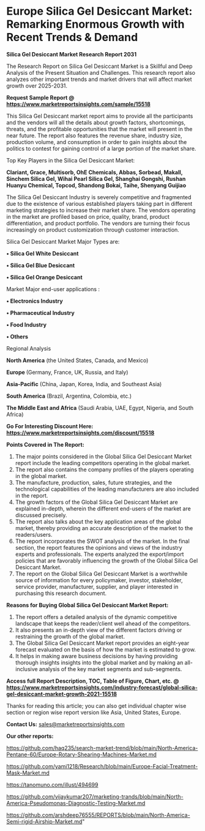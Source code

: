 # Europe Silica Gel Desiccant Market: Remarking Enormous Growth with Recent Trends & Demand

<strong>Silica Gel Desiccant Market Research Report 2031</strong>

The Research Report on Silica Gel Desiccant Market is a Skillful and Deep Analysis of the Present Situation and Challenges. This research report also analyzes other important trends and market drivers that will affect market growth over 2025-2031.

<strong>Request Sample Report @ <a href=https://www.marketreportsinsights.com/sample/15518>https://www.marketreportsinsights.com/sample/15518</a></strong>

This Silica Gel Desiccant market report aims to provide all the participants and the vendors will all the details about growth factors, shortcomings, threats, and the profitable opportunities that the market will present in the near future. The report also features the revenue share, industry size, production volume, and consumption in order to gain insights about the politics to contest for gaining control of a large portion of the market share.

Top Key Players in the Silica Gel Desiccant Market:

<strong>Clariant, Grace, Multisorb, OhE Chemicals, Abbas, Sorbead, Makall, Sinchem Silica Gel, Wihai Pearl Silica Gel, Shanghai Gongshi, Rushan Huanyu Chemical, Topcod, Shandong Bokai, Taihe, Shenyang Guijiao</strong>

The Silica Gel Desiccant Industry is severely competitive and fragmented due to the existence of various established players taking part in different marketing strategies to increase their market share. The vendors operating in the market are profiled based on price, quality, brand, product differentiation, and product portfolio. The vendors are turning their focus increasingly on product customization through customer interaction.

Silica Gel Desiccant Market Major Types are:

<strong>• Silica Gel White Desiccant

• Silica Gel Blue Desiccant

• Silica Gel Orange Desiccant</strong>

Market Major end-user applications :

<strong>• Electronics Industry

• Pharmaceutical Industry

• Food Industry

• Others</strong>

Regional Analysis

</u><strong><b>North America</b></strong> (the United States, Canada, and Mexico)

<strong><b>Europe </b></strong>(Germany, France, UK, Russia, and Italy)

<strong><b>Asia-Pacific</b></strong> (China, Japan, Korea, India, and Southeast Asia)

<strong><b>South America</b></strong> (Brazil, Argentina, Colombia, etc.)

<strong><b>The Middle East and Africa</b></strong> (Saudi Arabia, UAE, Egypt, Nigeria, and South Africa)

<strong>Go For Interesting Discount Here: <a href=https://www.marketreportsinsights.com/discount/15518>https://www.marketreportsinsights.com/discount/15518</a></strong>

<strong>Points Covered in The Report:</strong>
<ol>
  <li>The major points considered in the Global Silica Gel Desiccant Market report include the leading competitors operating in the global market.</li>
  <li>The report also contains the company profiles of the players operating in the global market.</li>
  <li>The manufacture, production, sales, future strategies, and the technological capabilities of the leading manufacturers are also included in the report.</li>
  <li>The growth factors of the Global Silica Gel Desiccant Market are explained in-depth, wherein the different end-users of the market are discussed precisely.</li>
  <li>The report also talks about the key application areas of the global market, thereby providing an accurate description of the market to the readers/users.</li>
  <li>The report incorporates the SWOT analysis of the market. In the final section, the report features the opinions and views of the industry experts and professionals. The experts analyzed the export/import policies that are favorably influencing the growth of the Global Silica Gel Desiccant Market.</li>
  <li>The report on the Global Silica Gel Desiccant Market is a worthwhile source of information for every policymaker, investor, stakeholder, service provider, manufacturer, supplier, and player interested in purchasing this research document.</li>
</ol>
<strong>Reasons for Buying Global Silica Gel Desiccant Market Report:</strong>

<ol>
  <li>The report offers a detailed analysis of the dynamic competitive landscape that keeps the reader/client well ahead of the competitors.</li>
  <li>It also presents an in-depth view of the different factors driving or restraining the growth of the global market.</li>
  <li>The Global Silica Gel Desiccant Market report provides an eight-year forecast evaluated on the basis of how the market is estimated to grow.</li>
  <li>It helps in making aware business decisions by having providing thorough insights insights into the global market and by making an all-inclusive analysis of the key market segments and sub-segments.</li>
</ol>
<strong>Access full Report Description, TOC, Table of Figure, Chart, etc. @ <a href=https://www.marketreportsinsights.com/industry-forecast/global-silica-gel-desiccant-market-growth-2021-15518>https://www.marketreportsinsights.com/industry-forecast/global-silica-gel-desiccant-market-growth-2021-15518</a></strong>


Thanks for reading this article; you can also get individual chapter wise section or region wise report version like Asia, United States, Europe.

<strong>Contact Us:</strong>
sales@marketreportsinsights.com

<strong>Our other reports:</strong>

<a href=https://github.com/haq235/search-market-trend/blob/main/North-America-Pentane-60/Europe-Rotary-Shearing-Machines-Market.md>https://github.com/haq235/search-market-trend/blob/main/North-America-Pentane-60/Europe-Rotary-Shearing-Machines-Market.md</a>

<a href=https://github.com/yami1218/Research/blob/main/Europe-Facial-Treatment-Mask-Market.md>https://github.com/yami1218/Research/blob/main/Europe-Facial-Treatment-Mask-Market.md</a>

<a href=https://tanomuno.com/illust/494699>https://tanomuno.com/illust/494699</a>

<a href=https://github.com/vijaykumar207/marketing-trands/blob/main/North-America-Pseudomonas-Diagnostic-Testing-Market.md>https://github.com/vijaykumar207/marketing-trands/blob/main/North-America-Pseudomonas-Diagnostic-Testing-Market.md</a>

<a href=https://github.com/arshdeep76555/REPORTS/blob/main/North-America-Semi-rigid-Airship-Market.md>https://github.com/arshdeep76555/REPORTS/blob/main/North-America-Semi-rigid-Airship-Market.md</a>"
